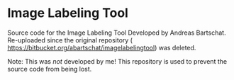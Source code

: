 # Image Labeling Tool
Source code for the Image Labeling Tool Developed by Andreas Bartschat. Re-uploaded since the original repository ( https://bitbucket.org/abartschat/imagelabelingtool) was deleted.

Note: This was _not_ developed by me! This repository is used to prevent the source code from being lost.
